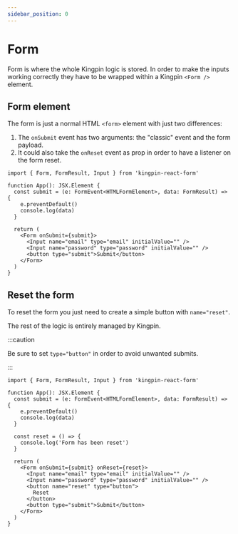```yaml
---
sidebar_position: 0
---
```


# Form

Form is where the whole Kingpin logic is stored.
In order to make the inputs working correctly they have to
be wrapped within a Kingpin `<Form />` element.

## Form element

The form is just a normal HTML `<form>` element with just two differences:

1. The `onSubmit` event has two arguments: the "classic" event and the form payload.
2. It could also take the `onReset` event as prop in order to have a listener on the form
   reset.

```tsx
import { Form, FormResult, Input } from 'kingpin-react-form'

function App(): JSX.Element {
  const submit = (e: FormEvent<HTMLFormElement>, data: FormResult) => {
    e.preventDefault()
    console.log(data)
  }

  return (
    <Form onSubmit={submit}>
      <Input name="email" type="email" initialValue="" />
      <Input name="password" type="password" initialValue="" />
      <button type="submit">Submit</button>
    </Form>
  )
}
```

## Reset the form

To reset the form you just need to create a simple button with `name="reset"`.

The rest of the logic is entirely managed by Kingpin.

:::caution

Be sure to set `type="button"` in order to avoid unwanted submits.

:::

```tsx
import { Form, FormResult, Input } from 'kingpin-react-form'

function App(): JSX.Element {
  const submit = (e: FormEvent<HTMLFormElement>, data: FormResult) => {
    e.preventDefault()
    console.log(data)
  }

  const reset = () => {
    console.log('Form has been reset')
  }

  return (
    <Form onSubmit={submit} onReset={reset}>
      <Input name="email" type="email" initialValue="" />
      <Input name="password" type="password" initialValue="" />
      <button name="reset" type="button">
        Reset
      </button>
      <button type="submit">Submit</button>
    </Form>
  )
}
```
